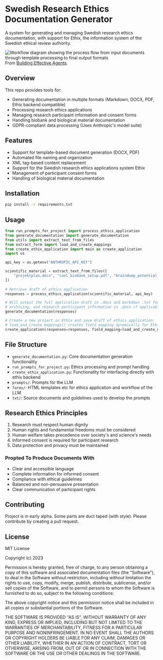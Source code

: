 # Swedish Research Ethics Documentation Generator

A system for generating and managing Swedish research ethics documentation, with support for Ethix, the information system of the Swedish ethical review authority.

![Workflow diagram showing the process flow from input documents through template processing to final output formats](https://www.anthropic.com/_next/image?url=https%3A%2F%2Fwww-cdn.anthropic.com%2Fimages%2F4zrzovbb%2Fwebsite%2F406bb032ca007fd1624f261af717d70e6ca86286-2401x1000.png&w=3840&q=75)
From [Building Effective Agents](https://www.anthropic.com/research/building-effective-agents).

## Overview

This repo provides tools for:
- Generating documentation in multiple formats (Markdown, DOCX, PDF, Ethix backend compatible)
- Processing research ethics applications
- Managing research participant information and consent forms
- Handling biobank and biological material documentation
- GDPR-compliant data processing (Uses Anthropic's model suite)

## Features

- Support for template-based document generation (DOCX, PDF)
- Automated file naming and organization
- XML tag-based content replacement
- Support for the Swedish research ethics applications system Ethix
- Management of participant consent forms
- Handling of biological material documentation

## Installation
```bash
pip install -r requirements.txt
```

## Usage

```python
from run_prompts_for_project import process_ethics_application
from generate_documentation import generate_documentation
from utils import extract_text_from_files
from extract_form import load_and_create_mappings
from create_ethix_application import main as create_application
import os

api_key = os.getenv("ANTHROPIC_API_KEY")

scientific_material = extract_text_from_files([
    "projektplan.docx", "cool_biobank_setup.pdf", "braindump_potential_future_implications.txt"
])
    
# Retrieve draft of ethics application
responses = process_ethics_application(scientific_material, api_key)

# Will output the full application draft in .docx and markdown .txt for 
# archiving, and research participant information in .docx if applicable.
generate_documentation(responses)

# Create a new project in Ethix and save draft of ethics application.
# load_and_create_mappings() creates field mapping dynamically for Ethix backend.
create_application(responses=responses, field_mapping=load_and_create_mappings())

```

## File Structure

- `generate_documentation.py`: Core documentation generation functionality
- `run_prompts_for_project.py`: Ethics processing and prompt handling
- `create_ethix_application.py`: Functionality for interfacing directly with ethix backend
- `prompts/`: Prompts for the LLM
- `forms/`: HTML templates etc for ethics application and workflow of the LLM
- `txt/`: Source documents and guidelines used to develop the prompts

## Research Ethics Principles

1. Research must respect human dignity
2. Human rights and fundamental freedoms must be considered
3. Human welfare takes precedence over society's and science's needs
4. Informed consent is required for participant research
5. Data protection and privacy must be maintained

### Propted To Produce Documents With

- Clear and accessible language
- Complete information for informed consent
- Compliance with ethical guidelines
- Balanced and non-persuasive presentation
- Clear communication of participant rights

## Contributing

Project is in early alpha. Some parts are duct taped (with style). Please contribute by creating a pull request.

## License

MIT License

Copyright (c) 2023

Permission is hereby granted, free of charge, to any person obtaining a copy
of this software and associated documentation files (the "Software"), to deal
in the Software without restriction, including without limitation the rights
to use, copy, modify, merge, publish, distribute, sublicense, and/or sell
copies of the Software, and to permit persons to whom the Software is
furnished to do so, subject to the following conditions:

The above copyright notice and this permission notice shall be included in all
copies or substantial portions of the Software.

THE SOFTWARE IS PROVIDED "AS IS", WITHOUT WARRANTY OF ANY KIND, EXPRESS OR
IMPLIED, INCLUDING BUT NOT LIMITED TO THE WARRANTIES OF MERCHANTABILITY,
FITNESS FOR A PARTICULAR PURPOSE AND NONINFRINGEMENT. IN NO EVENT SHALL THE
AUTHORS OR COPYRIGHT HOLDERS BE LIABLE FOR ANY CLAIM, DAMAGES OR OTHER
LIABILITY, WHETHER IN AN ACTION OF CONTRACT, TORT OR OTHERWISE, ARISING FROM,
OUT OF OR IN CONNECTION WITH THE SOFTWARE OR THE USE OR OTHER DEALINGS IN THE
SOFTWARE.
